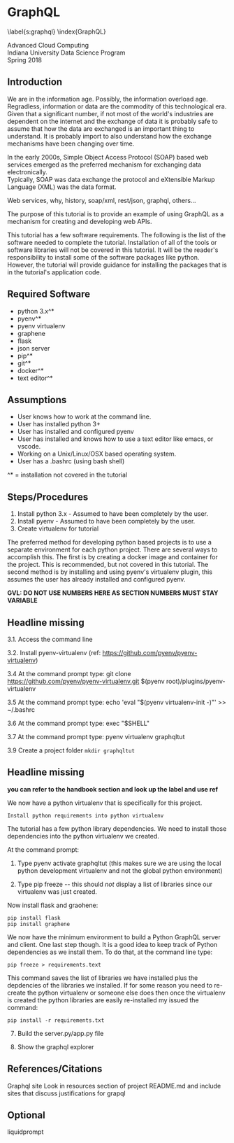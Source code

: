 # GraphQL
\label{s:graphql}
\index{GraphQL}

Advanced Cloud Computing  
Indiana University Data Science Program  
Spring 2018  

## Introduction

We are in the information age.  Possibly, the information overload age.
Regradless, information or data are the commodity of this technological era.
Given that a significant number, if not most of the world's industries are
dependent on the internet and the exchange of data it is probably safe to
assume that how the data are exchanged is an important thing to understand.
It is probably import to also understand how the exchange mechanisms have been
changing over time.

In the early 2000s, Simple Object Access Protocol (SOAP) based web services 
emerged as the preferred mechanism for exchanging data electronically.  
Typically, SOAP was data exchange the protocol and eXtensible Markup Language 
(XML) was the data format.

Web services, why, history, soap/xml, rest/json, graphql, others...

The purpose of this tutorial is to provide an example of using GraphQL as a 
mechanism for creating and developing web APIs.

This tutorial has a few software requirements.  The following is the list of 
the software needed to complete the tutorial.  Installation of all of the tools 
or software libraries will not be covered in this tutorial.  It will be the 
reader's responsibility to install some of the software packages like python.  
However, the tutorial will provide guidance for installing the packages that 
is in the tutorial's application code.

## Required Software

+ python 3.x^*  
+ pyenv^*  
+ pyenv virtualenv  
+ graphene  
+ flask  
+ json server  
+ pip^*  
+ git^*  
+ docker^*  
+ text editor^*  

## Assumptions

+ User knows how to work at the command line.
+ User has installed python 3+
+ User has installed and configured pyenv
+ User has installed and knows how to use a text editor like emacs, or vscode.
+ Working on a Unix/Linux/OSX based operating system.
+ User has a .bashrc (using bash shell)

^* = installation not covered in the tutorial

## Steps/Procedures

1. Install python 3.x - Assumed to have been completely by the user.
2. Install pyenv - Assumed to have been completely by the user.
3. Create virtualenv for tutorial

The preferred method for developing python based projects is to use a separate environment for each python project.  There are several ways to accomplish this.  The first is by creating a docker image and container for the project.  This is recommended, but not covered in this tutorial.  The second method is by installing and using pyenv's virtualenv plugin, this assumes the user has already installed and configured pyenv.

**GVL: DO NOT USE NUMBERS HERE AS SECTION NUMBERS MUST STAY VARIABLE**

## Headline missing

3.1. Access the command line

3.2. Install pyenv-virtualenv (ref: https://github.com/pyenv/pyenv-virtualenv)

3.4 At the command prompt type:
git clone https://github.com/pyenv/pyenv-virtualenv.git $(pyenv root)/plugins/pyenv-virtualenv

3.5 At the command prompt type:
echo 'eval "$(pyenv virtualenv-init -)"' >> ~/.bashrc

3.6 At the command prompt type:
exec "$SHELL"

3.7 At the command prompt type:
pyenv virtualenv graphqltut

3.9 Create a project folder ```mkdir graphqltut```

## Headline missing

**you can refer to the handbook section and look up the label and use ref**

We now have a python virtualenv that is specifically for this project. 

	Install python requirements into python virtualenv

The tutorial has a few python library dependencies.  We need to install those dependencies 
into the python virtualenv we created.

At the command prompt: 

1. Type pyenv activate graphqltut (this makes sure we are using the local python  development virtualenv and not the global python environment)  

2. Type pip freeze -- this should *not* display a list of libraries since our virtualenv was just created.  

Now install flask and graohene:

	pip install flask  
	pip install graphene  

We now have the minimum environment to build a Python GraphQL server and client.  One last step though.  It is a good idea to keep track of 
Python dependencies as we install them.  To do that, at the command line type:  

	pip freeze > requirements.text

This command saves the list of libraries we have installed plus the depdencies of the libraries we installed.  If for some reason you need to re-create 
the python virtualenv or someone else does then once the virtualenv is created the python libraries are easily re-installed my issued the command:

	pip install -r requirements.txt

7. Build the server.py/app.py file

8. Show the graphql explorer

## References/Citations

Graphql site
Look in resources section of project README.md and include sites that discuss justifications for grapql

## Optional

liquidprompt
